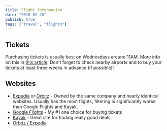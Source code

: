 ```yaml
---
title: Flight Information
date: "2018-02-28"
publish: true
tags: ["travel", "flights"]
---
```


## Tickets

Purchasing tickets is usually best on Wednesdays around 11AM. More info on this in [this article](https://www.nerdwallet.com/blog/finance/best-time-to-buy-plane-tickets/). Don't forget to check nearby airports and to buy your tickets at least three weeks in advance (if possible)!

## Websites

- [Expedia](https://expedia.com) or [Orbitz](https://orbitz.com) - Owned by the same company and nearly identical websites. Usually has the most flights, filtering is significantly worse than Google Flights and Kayak.
- [Google Flights](https://flights.google.com) - My #1 one choice for buying tickets
- [Kayak](https://kayak.com) - Great site for finding really good deals
- [Orbitz / Expedia]()